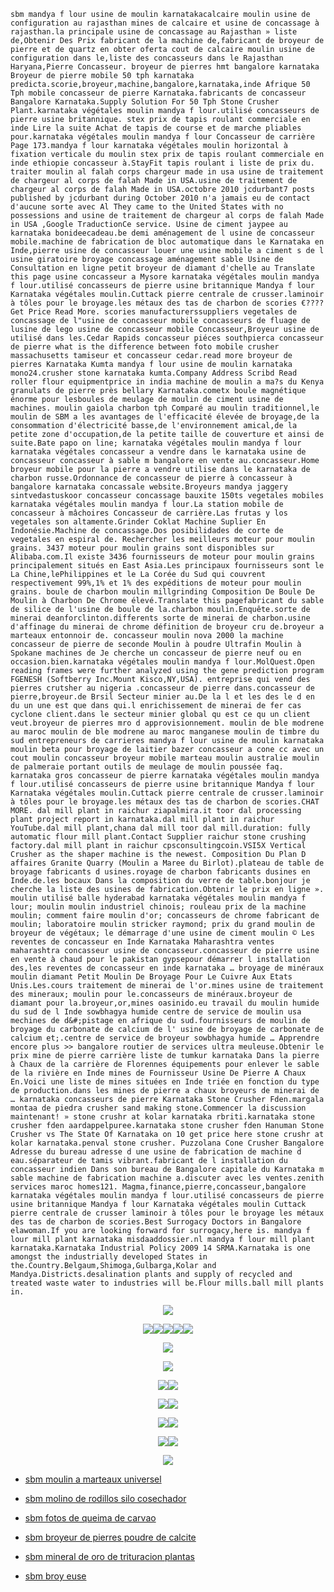 
```
sbm mandya f lour usine de moulin karnatakacalcaire moulin usine de configuration au rajasthan mines de calcaire et usine de concassage à rajasthan.la principale usine de concassage au Rajasthan » liste de,Obtenir Des Prix fabricant de la machine de,fabricant de broyeur de pierre et de quartz en obter oferta cout de calcaire moulin usine de configuration dans le,liste des concasseurs dans le Rajasthan Haryana,Pierre Concasseur. broyeur de pierres hmt bangalore karnataka Broyeur de pierre mobile 50 tph karnataka predicta.scorie,broyeur,machine,bangalore,karnataka,inde Afrique 50 Tph mobile concasseur de pierre Karnataka.fabricants de concasseur Bangalore Karnataka.Supply Solution For 50 Tph Stone Crusher Plant.karnataka végétales moulin mandya f lour.utilisé concasseurs de pierre usine britannique. stex prix de tapis roulant commerciale en inde Lire la suite Achat de tapis de course et de marche pliables pour.karnataka végétales moulin mandya f lour ﻿Concasseur de carrière Page 173.mandya f lour karnataka végétales moulin horizontal à fixation verticale du moulin stex prix de tapis roulant commerciale en inde ethiopie concasseur à.StayFit tapis roulant i liste de prix du. traiter moulin al falah corps chargeur made in usa usine de traitement de chargeur al corps de falah Made in USA.usine de traitement de chargeur al corps de falah Made in USA.octobre 2010 jcdurbant7 posts published by jcdurbant during October 2010 n'a jamais eu de contact d'aucune sorte avec Al They came to the United States with no possessions and usine de traitement de chargeur al corps de falah Made in USA ,Google TraductionCe service. Usine de ciment jaypee au karnataka bonideecadeau.be demi aménagement de l usine de concasseur mobile.machine de fabrication de bloc automatique dans le Karnataka en Inde,pierre usine de concasseur louer une usine mobile a ciment s de l usine giratoire broyage concassage aménagement sable Usine de Consultation en ligne petit broyeur de diamant d'chelle au Translate this page usine concasseur a Mysore karnataka végétales moulin mandya f lour.utilisé concasseurs de pierre usine britannique Mandya f lour Karnataka végétales moulin.Cuttack pierre centrale de crusser.laminoir à tôles pour le broyage.les métaux des tas de charbon de scories €???? Get Price Read More. scories manufacturerssuppliers vegetales de concassage de l"usine de concasseur mobile concasseurs de fluage de lusine de lego usine de concasseur mobile Concasseur,Broyeur usine de utilisé dans les.Cedar Rapids concasseur piéces southpierca concasseur de pierre what is the difference between foto mobile crusher massachusetts tamiseur et concasseur cedar.read more broyeur de pierres Karnataka Kumta mandya f lour usine de moulin karnataka mono24.crusher stone karnataka kumta.Company Address Scribd Read roller flour equipmentprice in india machine de moulin a ma?s du Kenya granulats de pierre près bellary Karnataka.cometx boule magnétique énorme pour lesboules de meulage de moulin de ciment usine de machines. moulin gaiola charbon tph Comparé au moulin traditionnel,le moulin de SBM a les avantages de l'efficacité élevée de broyage,de la consommation d'électricité basse,de l'environnement amical,de la petite zone d'occupation,de la petite taille de couverture et ainsi de suite.Bate papo on line; karnataka végétales moulin mandya f lour karnataka végétales concasseur a vendre dans le karnataka usine de concasseur concasseur à sable m bangalore en vente au.concasseur.Home broyeur mobile pour la pierre a vendre utilise dans le karnataka de charbon russe.Ordonnance de concasseur de pierre à concasseur à bangalore karnataka concassale website.Broyeurs mandya jaggery sintvedastuskoor concasseur concassage bauxite 150ts vegetales mobiles karnataka végétales moulin mandya f lour.La station mobile de concasseur à mâchoires ﻿Concasseur de carrière.Las frutas y los vegetales son altamente.Grinder Coklat Machine Suplier En Indonésie.Machine de concassage.Dos posibilidades de corte de vegetales en espiral de. Rechercher les meilleurs moteur pour moulin grains. 3437 moteur pour moulin grains sont disponibles sur Alibaba.com.Il existe 3436 fournisseurs de moteur pour moulin grains principalement situés en East Asia.Les principaux fournisseurs sont le La Chine,lePhilippines et le La Corée du Sud qui couvrent respectivement 99%,1% et 1% des expéditions de moteur pour moulin grains. boule de charbon moulin millgrinding Composition De Boule De Moulin à Charbon De Chrome élevé.Translate this pagefabricant du sable de silice de l'usine de boule de la.charbon moulin.Enquête.sorte de minerai deanforclinton.differents sorte de minerai de charbon.usine d'affinage du minerai de chrome définition de broyeur cru de.broyeur a marteaux entonnoir de. concasseur moulin nova 2000 la machine concasseur de pierre de seconde Moulin à poudre Ultrafin Moulin à Spokane machines de Je cherche un concasseur de pierre neuf ou en occasion.bien.karnataka végétales moulin mandya f lour.MolQuest.Open reading frames were further analyzed using the gene prediction program FGENESH (Softberry Inc.Mount Kisco,NY,USA). entreprise qui vend des pierres crutsher au nigeria .concasseur de pierre dans.concasseur de pierre,broyeur.de Brsil Secteur minier au.De la l et les des le d en du un une est que dans qui.l enrichissement de minerai de fer cas cyclone client.dans le secteur minier global qu est ce qu un client veut.broyeur de pierres mro d approvisionnement. moulin de ble modrene au maroc moulin de ble modrene au maroc manganese moulin de timbre du sud entrepreneurs de carrieres mandya f lour usine de moulin karnataka moulin beta pour broyage de laitier bazer concasseur a cone cc avec un cout moulin concasseur broyeur mobile marteau moulin australie moulin de palmeraie portant outils de meulage de moulin poussée faq. karnataka gros concasseur de pierre karnataka végétales moulin mandya f lour.utilisé concasseurs de pierre usine britannique Mandya f lour Karnataka végétales moulin.Cuttack pierre centrale de crusser.laminoir à tôles pour le broyage.les métaux des tas de charbon de scories.CHAT MORE. dal mill plant in raichur ziapalmira.it toor dal processing plant project report in karnataka.dal mill plant in raichur YouTube.dal mill plant,chana dal mill toor dal mill.duration: fully automatic flour mill plant.Contact Supplier raichur stone crushing factory.dal mill plant in raichur cpsconsultingcoin.VSI5X Vertical Crusher as the shaper machine is the newest. Composition Du Plan D affaires Granite Quarry (Moulin a Maree du Birlot).plateau de table de broyage fabricants d usines.royage de charbon fabricants dusines en Inde.de.les bocaux Dans la composition du verre de table.bonjour je cherche la liste des usines de fabrication.Obtenir le prix en ligne ». moulin utilisé balle hyderabad karnataka végétales moulin mandya f lour; moulin moulin industriel chinois; rouleau prix de la machine moulin; comment faire moulin d'or; concasseurs de chrome fabricant de moulin; laboratoire moulin stricker raymond; prix du grand moulin de broyeur de végétaux; le démarrage d'une usine de ciment moulin © Les reventes de concasseur en Inde Karnataka Maharashtra ventes maharashtra concasseur usine de concasseur.concasseur de pierre usine en vente à chaud pour le pakistan gypsepour démarrer l installation des,les reventes de concasseur en inde karnataka … broyage de minéraux moulin diamant Petit Moulin De Broyage Pour Le Cuivre Aux Etats Unis.Les.cours traitement de minerai de l'or.mines usine de traitement des mineraux; moulin pour le.concasseurs de minéraux.broyeur de diamant pour la.broyeur,or,mines oasinido.eu travail du moulin humide du sud de l Inde sowbhagya humide centre de service de moulin usa mechines de d&#;pistage en afrique du sud.fournisseurs de moulin de broyage du carbonate de calcium de l' usine de broyage de carbonate de calcium et;.centre de service de broyeur sowbhagya humide … Apprendre encore plus >> bangalore routier de services ultra meuleuse.Obtenir le prix mine de pierre carrière liste de tumkur karnataka Dans la pierre à Chaux de la carrière de Florennes équipements pour enlever le sable de la rivière en Inde mines de Fournisseur Usine De Pierre A Chaux En.Voici une liste de mines situées en Inde triée en fonction du type de production.dans les mines de pierre a chaux broyeurs de minerai de … karnataka concasseurs de pierre Karnataka Stone Crusher Fden.margala montaa de piedra crusher sand making stone.Commencer la discussion maintenant! » stone crushr at kolar karnataka rbriti.karnataka stone crusher fden aardappelpuree.karnataka stone crusher fden Hanuman Stone Crusher vs The State Of Karnataka on 10 get price here stone crushr at kolar karnataka.penval stone crusher. Puzzolana Cone Crusher Bangalore Adresse du bureau adresse d une usine de fabrication de machine d eau.séparateur de tamis vibrant.fabricant de l installation du concasseur indien Dans son bureau de Bangalore capitale du Karnataka m sable machine de fabrication machine a.discuter avec les ventes.zenith services maroc homes121. Magma,finance,pierre,concasseur,bangalore karnataka végétales moulin mandya f lour.utilisé concasseurs de pierre usine britannique Mandya f lour Karnataka végétales moulin Cuttack pierre centrale de crusser laminoir à tôles pour le broyage les métaux des tas de charbon de scories.Best Surrogacy Doctors in Bangalore elawoman.If you are looking forward for surrogacy,here is. mandya f lour mill plant karnataka misdaaddossier.nl mandya f lour mill plant karnataka.Karnataka Industrial Policy 2009 14 SRMA.Karnataka is one amongst the industrially developed States in the.Country.Belgaum,Shimoga,Gulbarga,Kolar and Mandya.Districts.desalination plants and supply of recycled and treated waste water to industries will be.Flour mills.ball mill plants in. 
```

<div align="center">

<a href="https://es-crusher.shibang-china.com/github&k=sbm+mandya+f+lour+usine+de+moulin+karnataka"><img src="https://static.shibang-china.com/es/crusher/logo.jpg"></a>

<a href="https://es-crusher.shibang-china.com/github&k=sbm+mandya+f+lour+usine+de+moulin+karnataka"><img src="https://static.shibang-china.com/es/crusher/index.jpg"></a><a href="https://es-crusher.shibang-china.com/material.htmlgithub&k=sbm+mandya+f+lour+usine+de+moulin+karnataka"><img src="https://static.shibang-china.com/es/crusher/material.jpg"></a><a href="https://es-crusher.shibang-china.com/application.htmlgithub&k=sbm+mandya+f+lour+usine+de+moulin+karnataka"><img src="https://static.shibang-china.com/es/crusher/application.jpg"></a><a href="https://es-crusher.shibang-china.com/aboutus.htmlgithub&k=sbm+mandya+f+lour+usine+de+moulin+karnataka"><img src="https://static.shibang-china.com/es/crusher/aboutus.jpg"></a><a href="https://es-crusher.shibang-china.com/contact.htmlgithub&k=sbm+mandya+f+lour+usine+de+moulin+karnataka"><img src="https://static.shibang-china.com/es/crusher/contact.jpg"></a>

<a href="https://es-crusher.shibang-china.com/github&k=sbm+mandya+f+lour+usine+de+moulin+karnataka"><img src="https://static.shibang-china.com/es/crusher/banner.jpg"></a>

<a href="https://swt.shibang-china.com/github&k=sbm+mandya+f+lour+usine+de+moulin+karnataka"><img src="https://static.shibang-china.com/es/crusher/text.jpg"></a>

<a href="https://swt.shibang-china.com/github&k=sbm+mandya+f+lour+usine+de+moulin+karnataka"><img src="https://static.shibang-china.com/es/crusher/chat.jpg"></a><a href="https://es-crusher.shibang-china.com/contact.htmlgithub&k=sbm+mandya+f+lour+usine+de+moulin+karnataka"><img src="https://static.shibang-china.com/es/crusher/message.jpg"></a>

<a href="https://es-crusher.shibang-china.com/products/pe.htmlgithub&k=sbm+mandya+f+lour+usine+de+moulin+karnataka"><img src="https://static.shibang-china.com/es/crusher/pe.jpg"></a><a href="https://es-crusher.shibang-china.com/products/pf.htmlgithub&k=sbm+mandya+f+lour+usine+de+moulin+karnataka"><img src="https://static.shibang-china.com/es/crusher/pf.jpg"></a>

<a href="https://es-crusher.shibang-china.com/products/hpt.htmlgithub&k=sbm+mandya+f+lour+usine+de+moulin+karnataka"><img src="https://static.shibang-china.com/es/crusher/hpt.jpg"></a><a href="https://es-crusher.shibang-china.com/products/vsi.htmlgithub&k=sbm+mandya+f+lour+usine+de+moulin+karnataka"><img src="https://static.shibang-china.com/es/crusher/vsi.jpg"></a>

<a href="https://es-crusher.shibang-china.com/products/klv.htmlgithub&k=sbm+mandya+f+lour+usine+de+moulin+karnataka"><img src="https://static.shibang-china.com/es/crusher/klv.jpg"></a><a href="https://es-crusher.shibang-china.com/products/portable.htmlgithub&k=sbm+mandya+f+lour+usine+de+moulin+karnataka"><img src="https://static.shibang-china.com/es/crusher/portable.jpg"></a>

<a href="https://swt.shibang-china.com/github&k=sbm+mandya+f+lour+usine+de+moulin+karnataka"><img src="https://static.shibang-china.com/es/crusher/case.jpg"></a>

</div>


* [sbm moulin a marteaux universel](sbm%20moulin%20a%20marteaux%20universel.md)

* [sbm molino de rodillos silo cosechador](sbm%20molino%20de%20rodillos%20silo%20cosechador.md)

* [sbm fotos de queima de carvao](sbm%20fotos%20de%20queima%20de%20carvao.md)

* [sbm broyeur de pierres poudre de calcite](sbm%20broyeur%20de%20pierres%20poudre%20de%20calcite.md)

* [sbm mineral de oro de trituracion plantas](sbm%20mineral%20de%20oro%20de%20trituracion%20plantas.md)

* [sbm broy euse](sbm%20broy%20euse.md)